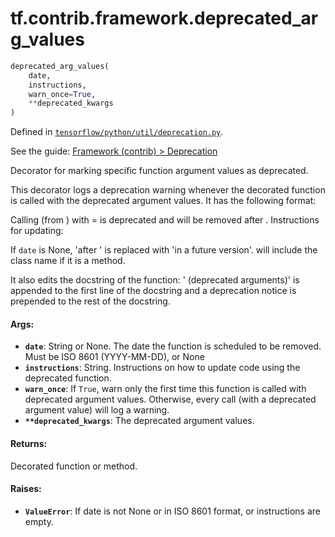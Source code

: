 <div itemscope itemtype="http://developers.google.com/ReferenceObject">
<meta itemprop="name" content="tf.contrib.framework.deprecated_arg_values" />
</div>

# tf.contrib.framework.deprecated_arg_values

``` python
deprecated_arg_values(
    date,
    instructions,
    warn_once=True,
    **deprecated_kwargs
)
```



Defined in [`tensorflow/python/util/deprecation.py`](https://www.tensorflow.org/code/tensorflow/python/util/deprecation.py).

See the guide: [Framework (contrib) > Deprecation](../../../../../api_guides/python/contrib.framework.md#Deprecation)

Decorator for marking specific function argument values as deprecated.

This decorator logs a deprecation warning whenever the decorated function is
called with the deprecated argument values. It has the following format:

  Calling <function> (from <module>) with <arg>=<value> is deprecated and
  will be removed after <date>. Instructions for updating:
    <instructions>

If `date` is None, 'after <date>' is replaced with 'in a future version'.
<function> will include the class name if it is a method.

It also edits the docstring of the function: ' (deprecated arguments)' is
appended to the first line of the docstring and a deprecation notice is
prepended to the rest of the docstring.

#### Args:

* <b>`date`</b>: String or None. The date the function is scheduled to be removed.
    Must be ISO 8601 (YYYY-MM-DD), or None
* <b>`instructions`</b>: String. Instructions on how to update code using the
    deprecated function.
* <b>`warn_once`</b>: If `True`, warn only the first time this function is called with
    deprecated argument values. Otherwise, every call (with a deprecated
    argument value) will log a warning.
* <b>`**deprecated_kwargs`</b>: The deprecated argument values.


#### Returns:

Decorated function or method.


#### Raises:

* <b>`ValueError`</b>: If date is not None or in ISO 8601 format, or instructions are
    empty.